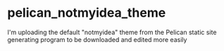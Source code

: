 # pelican_notmyidea_theme
I'm uploading the default "notmyidea" theme from the Pelican static site generating program to be downloaded and edited more easily

